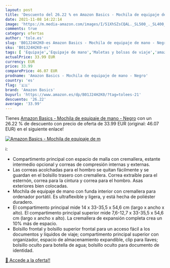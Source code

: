 ```yaml
---
layout: post
title: 'Descuento del 26.22 % en Amazon Basics - Mochila de equipaje de m'
date: 2021-11-08 14:22:14
image: 'https://m.media-amazon.com/images/I/51XhSZsCQAL._SL500_._SL400_.jpg'
comments: true
category: ofertas
author: 'tole.es'
slug: 'B01J24H2K0-es Amazon Basics - Mochila de equipaje de mano - Negro'
sku: 'B01J24H2K0-es'
tags: [ 'Equipaje','Equipaje de mano','Maletas y bolsas de viaje','amazon basics','mochila', ]
actualPrice: 33.99 EUR
currency: EUR
price: 33.99
comparePrice: 46.07 EUR
prodname: 'Amazon Basics - Mochila de equipaje de mano - Negro'
country: 'es'
flag: '🇪🇸'
brand: 'Amazon Basics'
buyurl: 'https://www.amazon.es/dp/B01J24H2K0/?tag=tolees-21'
descuento: '26.22'
average: '33.99'
---
```


Tienes [Amazon Basics - Mochila de equipaje de mano - Negro](https://www.amazon.es/dp/B01J24H2K0/?tag=tolees-21) con un 26.22 % de descuento con precio de oferta de 33.99 EUR (original: 46.07 EUR) en el siguiente enlace!

[![Amazon Basics - Mochila de equipaje de m](https://m.media-amazon.com/images/I/51XhSZsCQAL._SL500_._SL400_.jpg)](https://www.amazon.es/dp/B01J24H2K0/?tag=tolees-21)

ℹ️:

- Compartimento principal con espacio de malla con cremallera, estante intermedio opcional y correas de compresión internas y externas.
- Las correas acolchadas para el hombro se quitan fácilmente y se guardan en el bolsillo trasero con cremallera. Correa extraíble para el esternón, correa para la cintura y correa para el hombro. Asas exteriores bien colocadas.
- Mochila de equipaje de mano con funda interior con cremallera para ordenador portátil. Es ultraflexible y ligera, y está hecha de poliéster duradero.
- El compartimento principal mide 14 x 33-35,5 x 54,6 cm (largo x ancho x alto). El compartimento principal superior mide 7,6-12,7 x 33-35,5 x 54,6 cm (largo x ancho x alto). La cremallera de expansión completa crea un 10% más de espacio.
- Bolsillo frontal y bolsillo superior frontal para un acceso fácil a los documentos y líquidos de viaje; compartimento principal superior con organizador, espacio de almacenamiento expandible, clip para llaves; bolsillo oculto para botella de agua; bolsillo oculto para documento de identidad.

[🛒 Accede a la oferta!!](https://www.amazon.es/dp/B01J24H2K0/?tag=tolees-21)
